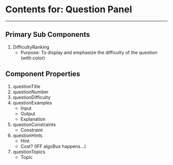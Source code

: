 # Contents for: Question Panel
---

## Primary Sub Components

1. DifficultyRanking
    - Purpose: To display and emphasize the difficulty of the question (with color)

## Component Properties

1. questionTitle
2. questionNumber
3. questionDifficulty
4. questionExamples
    - Input
    - Output
    - Explanation
5. questionConstraints
    - Constraint
6. questionHints
    - Hint
    - Cost? (IFF algoBux happens...)
7. questionTopics
    - Topic